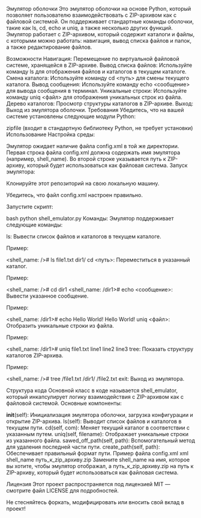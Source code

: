 Эмулятор оболочки
Это эмулятор оболочки на основе Python, который позволяет пользователю взаимодействовать с ZIP-архивом как с файловой системой. Он поддерживает стандартные команды оболочки, такие как ls, cd, echo и uniq, а также несколько других функций. Эмулятор работает с ZIP-архивом, который содержит каталоги и файлы, с которыми можно работать: навигация, вывод списка файлов и папок, а также редактирование файлов.

Возможности
Навигация: Перемещение по виртуальной файловой системе, хранящейся в ZIP-архиве.
Вывод списка файлов: Используйте команду ls для отображения файлов и каталогов в текущем каталоге.
Смена каталога: Используйте команду cd <путь> для смены текущего каталога.
Вывод сообщения: Используйте команду echo <сообщение> для вывода сообщения в терминал.
Уникальные строки: Используйте команду uniq <файл> для отображения уникальных строк из файла.
Дерево каталогов: Просмотр структуры каталогов в ZIP-архиве.
Выход: Выход из эмулятора оболочки.
Требования
Убедитесь, что на вашей системе установлены следующие модули Python:

zipfile (входит в стандартную библиотеку Python, не требует установки)
Использование
Настройка среды:

Эмулятор ожидает наличие файла config.xml в той же директории.
Первая строка файла config.xml должна содержать имя эмулятора (например, shell_name).
Во второй строке указывается путь к ZIP-архиву, который будет использоваться как файловая система.
Запуск эмулятора:

Клонируйте этот репозиторий на свою локальную машину.

Убедитесь, что файл config.xml настроен правильно.

Запустите скрипт:

bash
python shell_emulator.py
Команды:
Эмулятор поддерживает следующие команды:

ls: Вывести список файлов и каталогов в текущем каталоге.

Пример:

<shell_name: /># ls
file1.txt
dir1/
cd <путь>: Переместиться в указанный каталог.

Пример:

<shell_name: /># cd dir1
<shell_name: /dir1># 
echo <сообщение>: Вывести указанное сообщение.

Пример:

<shell_name: /dir1># echo Hello World!
Hello World!
uniq <файл>: Отобразить уникальные строки из файла.

Пример:

<shell_name: /dir1># uniq file1.txt
line1
line2
line3
tree: Показать структуру каталогов ZIP-архива.

Пример:

<shell_name: /># tree
/file1.txt
/dir1/
    /file2.txt
exit: Выход из эмулятора.

Структура кода
Основной класс в коде называется shell_emulator, который инкапсулирует логику взаимодействия с ZIP-архивом как с файловой системой. Основные компоненты:

__init__(self): Инициализация эмулятора оболочки, загрузка конфигурации и открытие ZIP-архива.
ls(self): Выводит список файлов и каталогов в текущем пути.
cd(self, com): Меняет текущий каталог в соответствии с указанным путем.
uniq(self, filename): Отображает уникальные строки из указанного файла.
sawed_off_path(self, path): Вспомогательный метод для удаления последней части пути.
create_path(self, path): Обеспечивает правильный формат пути.
Пример файла config.xml
xml
shell_name
путь_к_zip_архиву.zip
Замените shell_name на имя, которое вы хотите, чтобы эмулятор отображал, а путь_к_zip_архиву.zip на путь к ZIP-архиву, который будет использоваться как файловая система.

Лицензия
Этот проект распространяется под лицензией MIT — смотрите файл LICENSE для подробностей.

Не стесняйтесь форкать, модифицировать или вносить свой вклад в проект!
